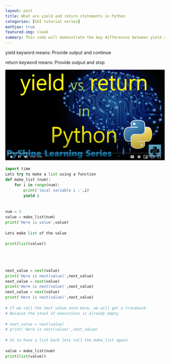 ```yaml
---
layout: post
title: What are yield and return statements in Python
categories: [GUI tutorial series]
mathjax: true
featured-img: sleek
summary: This code will demonstrate the key differences between yield and return statements in python
---
```

yield keyword means: 
Provide output and continue

return keyword means: 
Provide output and stop

[![Everything Is AWESOME](https://github.com/py2ai/py2ai.github.io/blob/master/assets/img/posts/yield.png?raw=true)](https://youtu.be/TODMGIezMpE "Everything Is AWESOME")
```python
import time
Lets try to make a list using a function
def make_list (num):
	for i in range(num):
		print('local variable i :',i)
		yield i
		
		
num = 3
value = make_list(num)
print('Here is value',value)

Lets make list of the value

print(list(value))




next_value = next(value)
print('Here is next(value)',next_value)
next_value = next(value)
print('Here is next(value)',next_value)
next_value = next(value)
print('Here is next(value)',next_value)

# If we call the next value once more, we will get a traceback. 
# Because the stack of executions is already empty

# next_value = next(value)
# print('Here is next(value)',next_value)

# So to have a list back lets call the make_list again

value = make_list(num)
print(list(value))



```

